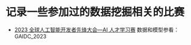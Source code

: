 # 记录一些参加过的数据挖掘相关的比赛

- [2023 全球人工智能开发者先锋大会—AI 人才学习赛](https://www.heywhale.com/org/tbudf/competition/area/63be011bde6c0e9cdb12b965/content/2) 数据和模型参看：GAIDC_2023

  

  